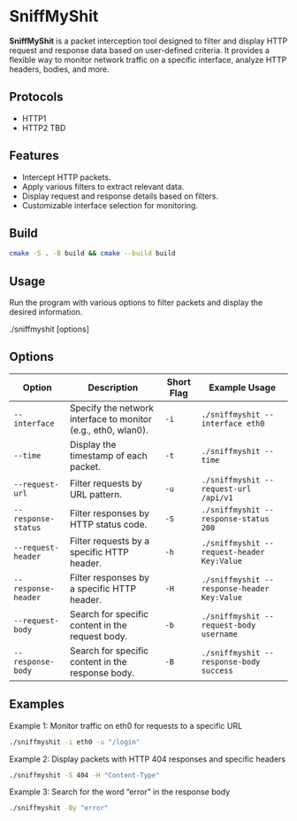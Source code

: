 # SniffMyShit

**SniffMyShit** is a packet interception tool designed to filter and display HTTP request and response data based on user-defined criteria. It provides a flexible way to monitor network traffic on a specific interface, analyze HTTP headers, bodies, and more.

## Protocols
* HTTP1 
* HTTP2 TBD

## Features
- Intercept HTTP packets.
- Apply various filters to extract relevant data.
- Display request and response details based on filters.
- Customizable interface selection for monitoring.

## Build
```bash
cmake -S . -B build && cmake --build build
```
## Usage

Run the program with various options to filter packets and display the desired information.

./sniffmyshit [options]

## Options

| Option               | Description                                                   | Short Flag | Example Usage                            |
|----------------------|---------------------------------------------------------------|------------|------------------------------------------|
| `--interface`        | Specify the network interface to monitor (e.g., eth0, wlan0). | `-i`       | `./sniffmyshit --interface eth0`         |
| `--time`             | Display the timestamp of each packet.                         | `-t`       | `./sniffmyshit --time`                   |
| `--request-url`      | Filter requests by URL pattern.                               | `-u`       | `./sniffmyshit --request-url /api/v1`    |
| `--response-status`  | Filter responses by HTTP status code.                         | `-S`       | `./sniffmyshit --response-status 200`    |
| `--request-header`   | Filter requests by a specific HTTP header.                    | `-h`       | `./sniffmyshit --request-header Key:Value` |
| `--response-header`  | Filter responses by a specific HTTP header.                   | `-H`       | `./sniffmyshit --response-header Key:Value`       |
| `--request-body`     | Search for specific content in the request body.              | `-b`       | `./sniffmyshit --request-body username`  |
| `--response-body`    | Search for specific content in the response body.             | `-B`       | `./sniffmyshit --response-body success`  |

## Examples

Example 1: Monitor traffic on eth0 for requests to a specific URL
```bash
./sniffmyshit -i eth0 -u "/login"
```

Example 2: Display packets with HTTP 404 responses and specific headers
```bash
./sniffmyshit -S 404 -H "Content-Type"
```


Example 3: Search for the word “error” in the response body

```bash
./sniffmyshit -By "error"
```